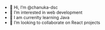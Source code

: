 - 👋 Hi, I’m @chanuka-dsc
- 👀 I’m interested in web development
- 🌱 I am currenlty learning Java
- 💞️ I’m looking to collaborate on React projects


<!---
chanuka-dsc/chanuka-dsc is a ✨ special ✨ repository because its `README.md` (this file) appears on your GitHub profile.
You can click the Preview link to take a look at your changes.
--->
